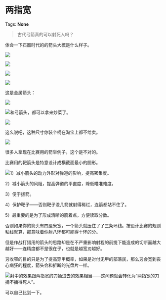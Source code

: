 # 两指宽

Tags: **None**

> 古代弓箭真的可以射死人吗？



体会一下石器时代的的箭头大概是什么样子。

![](https://pic1.zhimg.com/50/v2-fd0320ce25c3766c1114610ed5957e85_720w.jpg?source=1940ef5c)  


![](https://picx.zhimg.com/50/v2-f41ab0a964ba1889d17a84629be0c55b_720w.jpg?source=1940ef5c)  


![](https://pic1.zhimg.com/50/v2-d78c66fb9ef9ea4923577672861b5f65_720w.jpg?source=1940ef5c)  


![](https://pic1.zhimg.com/50/v2-ec6aa4983370c8283b59a2a8f1714c42_720w.jpg?source=1940ef5c)  


这是金属箭头：

![](https://pic1.zhimg.com/50/v2-4dc221a5e64e759ca38c984756cf7059_720w.jpg?source=1940ef5c)  


![](https://pic1.zhimg.com/50/v2-692a3dfff23f39c6685e4fc37b4f1a80_720w.jpg?source=1940ef5c)和弓箭头，都可以拿来炒菜了。

![](https://picx.zhimg.com/50/v2-0795f615f4ba1e5f55480faee1ba00d5_720w.jpg?source=1940ef5c)  


这么说吧，这种尺寸你装个柄在淘宝上都不给卖。

![](https://picx.zhimg.com/50/v2-25356f0ee0ab76e10fad0f2f5defd4c1_720w.jpg?source=1940ef5c)  


很多人拿现在比赛用的箭举例子，这个是不对的。

比赛用的靶箭头是特意设计成横截面最小的圆形。

![](https://picx.zhimg.com/50/v2-9e6d280a2ec24325b520982f00cbe424_720w.jpg?source=1940ef5c)1）减小箭头的动力外形对弹道的影响，提高密集度。

2）减小箭头的风阻，提高弹道的平直度，降低瞄准难度。

3）便于拔箭。

4）保护靶子——否则靶子没几箭就射得稀烂，连箭都站不住了。

5）最重要的是为了形成清晰的箭着点，方便读取分数。

否则如果你的箭头有四厘米宽，一个箭头就压住了了三条环线。按设计比赛的规则粘线就算，那意味着你射八环都可能得十环的分。

  


但是作战打猎用的箭头的思路却是在不严重影响射程的前提下能造成的切断面越大越好——连精度都不是很在乎，也就是越宽刃越好。

刃收窄的目的只是为了提高穿甲概率，如果是对付无甲的部落民，那么刃会宽到丧心病狂的程度，箭头会和折断的光盘片一样。

![](https://pic1.zhimg.com/50/v2-c9a382f3405ee2c3f35b34fa37bc7b4b_720w.jpg?source=1940ef5c)射中的效果跟两指宽的刀捅进去的效果相当——这问题就会转化为“两指宽的刀捅不捅得死人”。

可以自己比划一下。



